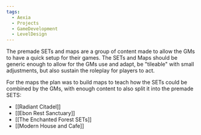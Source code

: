 ```yaml
---
tags:
  - Aexia
  - Projects
  - GameDevelopment
  - LevelDesign
---
```

The premade SETs and maps are a group of content made to allow the GMs to have a quick setup for their games. The SETs and Maps should be generic enough to allow for the GMs use and adapt, be "tileable" with small adjustments, but also sustain the roleplay for players to act.

For the maps the plan was to build maps to teach how the SETs could be combined by the GMs, with enough content to also split it into the premade SETS:

- [[Radiant Citadel]]
- [[Ebon Rest Sanctuary]]
- [[The Enchanted Forest SETs]]
- [[Modern House and Cafe]]